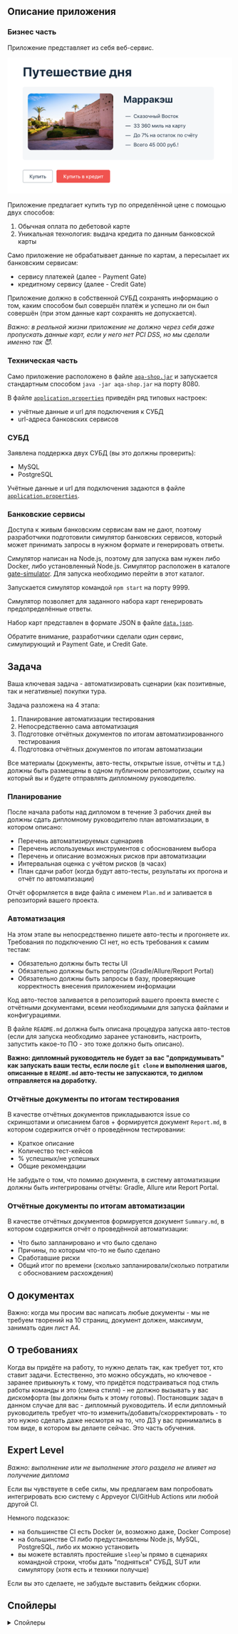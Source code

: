 ## Описание приложения

### Бизнес часть

Приложение представляет из себя веб-сервис.

![](pictures/service.png)

Приложение предлагает купить тур по определённой цене с помощью двух способов:
1. Обычная оплата по дебетовой карте
1. Уникальная технология: выдача кредита по данным банковской карты

Само приложение не обрабатывает данные по картам, а пересылает их банковским сервисам:
* сервису платежей (далее - Payment Gate)
* кредитному сервису (далее - Credit Gate)

Приложение должно в собственной СУБД сохранять информацию о том, каким способом был совершён платёж и успешно ли он был совершён (при этом данные карт сохранять не допускается).

*Важно: в реальной жизни приложение не должно через себя даже пропускать данные карт, если у него нет PCI DSS, но мы сделали именно так 😈.*

### Техническая часть

Само приложение расположено в файле [`aqa-shop.jar`](aqa-shop.jar) и запускается стандартным способом `java -jar aqa-shop.jar` на порту 8080.

В файле [`application.properties`](application.properties) приведён ряд типовых настроек:
* учётные данные и url для подключения к СУБД
* url-адреса банковских сервисов

### СУБД

Заявлена поддержка двух СУБД (вы это должны проверить):
* MySQL
* PostgreSQL

Учётные данные и url для подключения задаются в файле [`application.properties`](application.properties).

### Банковские сервисы

Доступа к живым банковским сервисам вам не дают, поэтому разработчики подготовили симулятор банковских сервисов, который может принимать запросы в нужном формате и генерировать ответы.

Симулятор написан на Node.js, поэтому для запуска вам нужен либо Docker, либо установленный Node.js. Симулятор расположен в каталоге [gate-simulator](gate-simulator). Для запуска необходимо перейти в этот каталог.

Запускается симулятор командой `npm start` на порту 9999.

Симулятор позволяет для заданного набора карт генерировать предопределённые ответы.

Набор карт представлен в формате JSON в файле [`data.json`](gate-simulator/data.json).

Обратите внимание, разработчики сделали один сервис, симулирующий и Payment Gate, и Credit Gate.

## Задача

Ваша ключевая задача - автоматизировать сценарии (как позитивные, так и негативные) покупки тура.

Задача разложена на 4 этапа:
1. Планирование автоматизации тестирования
1. Непосредственно сама автоматизация
1. Подготовке отчётных документов по итогам автоматизированного тестирования
1. Подготовка отчётных документов по итогам автоматизации

Все материалы (документы, авто-тесты, открытые issue, отчёты и т.д.) должны быть размещены в одном публичном репозитории, ссылку на который вы и будете отправлять дипломному руководителю.

### Планирование

После начала работы над дипломом в течение 3 рабочих дней вы должны сдать дипломному руководителю план автоматизации, в котором описано:

* Перечень автоматизируемых сценариев
* Перечень используемых инструментов с обоснованием выбора
* Перечень и описание возможных рисков при автоматизации
* Интервальная оценка с учётом рисков (в часах)
* План сдачи работ (когда будут авто-тесты, результаты их прогона и отчёт по автоматизации)

Отчёт оформляется в виде файла с именем `Plan.md` и заливается в репозиторий вашего проекта.

### Автоматизация

На этом этапе вы непосредственно пишете авто-тесты и прогоняете их. Требования по подключению CI нет, но есть требования к самим тестам:
* Обязательно должны быть тесты UI
* Обязательно должны быть репорты (Gradle/Allure/Report Portal)
* Обязательно должны быть запросы в базу, проверяющие корректность внесения приложением информации

Код авто-тестов заливается в репозиторий вашего проекта вместе с отчётными документами, всеми необходимыми для запуска файлами и конфигурациями.

В файле `README.md` должна быть описана процедура запуска авто-тестов (если для запуска необходимо заранее установить, настроить, запустить какое-то ПО - это тоже должно быть описано).

**Важно: дипломный руководитель не будет за вас "допридумывать" как запускать ваши тесты, если после `git clone` и выполнения шагов, описанные в `README.md` авто-тесты не запускаются, то диплом отправляется на доработку.**

### Отчётные документы по итогам тестирования

В качестве отчётных документов прикладываются issue со скриншотами и описанием багов + формируется документ `Report.md`, в котором содержится отчёт о проведённом тестировании:
* Краткое описание
* Количество тест-кейсов
* % успешных/не успешных
* Общие рекомендации

Не забудьте о том, что помимо документа, в систему автоматизации должны быть интегрированы отчёты: Gradle, Allure или Report Portal.

### Отчётные документы по итогам автоматизации

В качестве отчётных документов формируется документ `Summary.md`, в котором содержится отчёт о проведённой автоматизации:
* Что было запланировано и что было сделано
* Причины, по которым что-то не было сделано
* Сработавшие риски
* Общий итог по времени (сколько запланировали/сколько потратили с обоснованием расхождения)

## О документах

Важно: когда мы просим вас написать любые документы - мы не требуем творений на 10 страниц, документ должен, максимум, занимать один лист A4.

## О требованиях

Когда вы придёте на работу, то нужно делать так, как требует тот, кто ставит задачи. Естественно, это можно обсуждать, но ключевое - заранее привыкнуть к тому, что придётся подстраиваться под стиль работы команды и это (смена стиля) - не должно вызывать у вас дискомфорта (вы должны быть к этому готовы). Постановщик задач в данном случае для вас - дипломный руководитель. И если дипломный руководитель требует что-то изменить/добавить/скорректировать - то это нужно сделать даже несмотря на то, что ДЗ у вас принимались в том виде, в котором вы делаете сейчас. Это часть обучения.

## Expert Level

*Важно: выполнение или не выполнение этого раздела не влияет на получение диплома*

Если вы чувствуете в себе силы, мы предлагаем вам попробовать интегрировать всю систему с Appveyor CI/GitHub Actions или любой другой CI.

Немного подсказок:
* на большинстве CI есть Docker (и, возможно даже, Docker Compose)
* на большинстве CI либо предустановлены Node.js, MySQL, PostgreSQL, либо их можно установить
* вы можете вставлять простейшие `sleep`'ы прямо в сценариях командной строки, чтобы дать "подняться" СУБД, SUT или симулятору (хотя есть и техники получше)

Если вы это сделаете, не забудьте выставить бейджик сборки.

## Спойлеры

<details>
   <summary>Спойлеры</summary>

Смотреть спойлеры не хорошо 😈!

Но раз уж вы посмотрели, то вот вам подсказки:
* приложение просто усыпано багами - от безобидных до супер-критичных, поэтому если вы не нашли ни одного, то плохо искали
* если есть баги, то тесты не должны быть зелёными
* если есть баги, то должны быть баг-репорты в issue
* обращайте внимание на все баги (особенно внимательно смотрите на обработку платежей и их фиксацию)
</details>